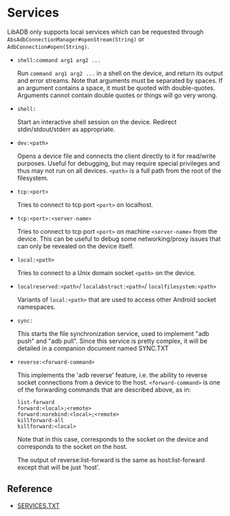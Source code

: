 # Services

LibADB only supports local services which can be requested through `AbsAdbConnectionManager#openStream(String)` or
`AdbConnection#open(String)`.

- `shell:command arg1 arg2 ...`

  Run `command arg1 arg2 ...` in a shell on the device, and return its output and error streams. Note that arguments
  must be separated by spaces. If an argument contains a space, it must be quoted with double-quotes. Arguments cannot
  contain double quotes or things will go very wrong.

- `shell:`

  Start an interactive shell session on the device. Redirect stdin/stdout/stderr as appropriate.

- `dev:<path>`

  Opens a device file and connects the client directly to it for read/write purposes. Useful for debugging, but may 
  require special privileges and thus may not run on all devices. `<path>` is a full path from the root of the
  filesystem.

- `tcp:<port>`

  Tries to connect to tcp port `<port>` on localhost.

- `tcp:<port>:<server-name>`

  Tries to connect to tcp port `<port>` on machine `<server-name>` from the device. This can be useful to debug some
  networking/proxy issues that can only be revealed on the device itself.

- `local:<path>`

  Tries to connect to a Unix domain socket `<path>` on the device.

- `localreserved:<path>`/
  `localabstract:<path>`/
  `localfilesystem:<path>`

  Variants of `local:<path>` that are used to access other Android socket namespaces.

- `sync:`

  This starts the file synchronization service, used to implement "adb push" and "adb pull". Since this service is
  pretty complex, it will be detailed in a companion document named SYNC.TXT

- `reverse:<forward-command>`

  This implements the 'adb reverse' feature, i.e. the ability to reverse socket connections from a device to the host.
  `<forward-command>` is one of the forwarding commands that are described above, as in:

      list-forward
      forward:<local>;<remote>
      forward:norebind:<local>;<remote>
      killforward-all
      killforward:<local>

  Note that in this case, <local> corresponds to the socket on the device
  and <remote> corresponds to the socket on the host.

  The output of reverse:list-forward is the same as host:list-forward
  except that <serial> will be just 'host'.

## Reference
- [SERVICES.TXT](https://android.googlesource.com/platform/packages/modules/adb/+/6a85258511fb13ebbbedba4e36616db4c6e970fb/SERVICES.TXT)
